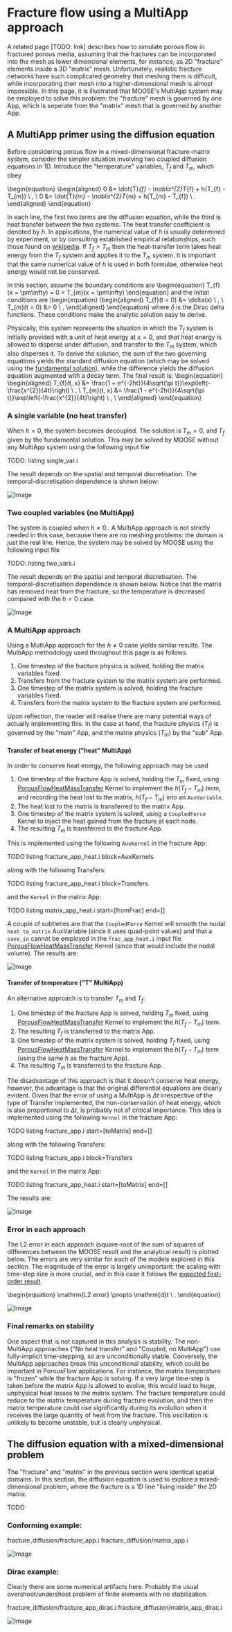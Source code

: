 # Fracture flow using a MultiApp approach

A related page [TODO: link] describes how to simulate porous flow in fractured porous media, assuming that the fractures can be incorporated into the mesh as lower dimensional elements, for instance, as 2D "fracture" elements inside a 3D "matrix" mesh.  Unfortunately, realistic fracture networks have such complicated geometry that meshing them is difficult, while incorporating their mesh into a higher-dimensional mesh is almost impossible.  In this page, it is illustrated that MOOSE's MultiApp system may be employed to solve this problem: the "fracture" mesh is governed by one App, which is seperate from the "matrix" mesh that is governed by another App.

## A MultiApp primer using the diffusion equation

Before considering porous flow in a mixed-dimensional fracture-matrix system, consider the simpler situation involving two coupled diffusion equations in 1D.  Introduce the "temperature" variables, $T_{f}$ and $T_{m}$, which obey

\begin{equation}
\begin{aligned}
0 &= \dot{T}_{f} - \nabla^{2}T_{f} + h(T_{f} - T_{m}) \ , \\
0 &= \dot{T}_{m} - \nabla^{2}T_{m} + h(T_{m} - T_{f}) \ .
\end{aligned}
\end{equation}

In each line, the first two terms are the diffusion equation, while the third is heat transfer between the two systems.  The heat transfer coefficient is denoted by $h$.  In applications, the numerical value of $h$ is usually determined by experiment, or by consulting established empirical relationships, such those found on [wikipedia](https://en.wikipedia.org/wiki/Heat_transfer_coefficient).  If $T_{f} > T_{m}$ then the heat-transfer term takes heat energy from the $T_{f}$ system and applies it to the $T_{m}$ system.  It is important that the same numerical value of $h$ is used in both formulae, otherwise heat energy would not be conserved.

In this section, assume the boundary conditions are
\begin{equation}
T_{f}(x = \pm\infty) = 0 = T_{m}(x = \pm\infty)
\end{equation}
and the initial conditions are
\begin{equation}
\begin{aligned}
T_{f}(t = 0) &= \delta(x) \ , \\
T_{m}(t = 0) &= 0 \ ,
\end{aligned}
\end{equation}
where $\delta$ is the Dirac delta functions.  These conditions make the analytic solution easy to derive.

Physically, this system represents the situation in which the $T_{f}$ system is initially provided with a unit of heat energy at $x=0$, and that heat energy is allowed to disperse under diffusion, and transfer to the $T_{m}$ system, which also disperses it.  To derive the solution, the sum of the two governing equations yields the standard diffusion equation (which may be solved using the [fundamental solution](https://en.wikipedia.org/wiki/Heat_equation)), while the difference yields the diffusion equation augmented with a decay term.  The final result is:
\begin{equation}
\begin{aligned}
T_{f}(t, x) &= \frac{1 + e^{-2ht}}{4\sqrt{\pi t}}\exp\left(-\frac{x^{2}}{4t}\right) \ , \\
T_{m}(t, x) &= \frac{1 - e^{-2ht}}{4\sqrt{\pi t}}\exp\left(-\frac{x^{2}}{4t}\right) \ , \\
\end{aligned}
\end{equation}

### A single variable (no heat transfer)

When $h=0$, the system becomes decoupled.  The solution is $T_{m} = 0$, and $T_{f}$ given by the fundamental solution.  This may be solved by MOOSE without any MultiApp system using the following input file

TODO: listing single_var.i

The result depends on the spatial and temporal discretisation.  The temporal-discretisation dependence is shown below:

![Image](diffusion_multiapp/single_var.png)

### Two coupled variables (no MultiApp)

The system is coupled when $h\neq 0$..  A MultiApp approach is not strictly needed in this case, because there are no meshing problems: the domain is just the real line.  Hence, the system may be solved by MOOSE using the following input file

TODO: listing two_vars.i

The result depends on the spatial and temporal discretisation.  The temporal-discretisation dependence is shown below.  Notice that the matrix has removed heat from the fracture, so the temperature is decreased compared with the $h=0$ case.

![Image](diffusion_multiapp/two_vars.png)

### A MultiApp approach

Using a MultiApp approach for the $h\neq 0$ case yields similar results.  The MultiApp methodology used throughout this page is as follows.

1. One timestep of the fracture physics is solved, holding the matrix variables fixed.
2. Transfers from the fracture system to the matrix system are performed.
3. One timestep of the matrix system is solved, holding the fracture variables fixed.
4. Transfers from the matrix system to the fracture system are performed.

Upon reflection, the reader will realise there are many potential ways of actually implementing this.  In the case at hand, the fracture physics ($T_{f}$) is governed by the "main" App, and the matrix physics ($T_{m}$) by the "sub" App.

#### Transfer of heat energy ("heat" MultiApp)

In order to conserve heat energy, the following approach may be used

1. One timestep of the fracture App is solved, holding the $T_{m}$ fixed, using [PorousFlowHeatMassTransfer](PorousFlowHeatMassTransfer.md) Kernel to implement the $h(T_{f} - T_{m})$ term, and recording the heat lost to the matrix, $h(T_{f} - T_{m})$ into an `AuxVariable`.
2. The heat lost to the matrix is transferred to the matrix App.
3. One timestep of the matrix system is solved, using a `CoupledForce` Kernel to inject the heat gained from the fracture at each node.
4. The resulting $T_{m}$ is transferred to the fracture App.

This is implemented using the following `AuxKernel` in the fracture App:

TODO listing fracture_app_heat.i block=AuxKernels

along with the following Transfers:

TODO listing fracture_app_heat.i block=Transfers

and the `Kernel` in the matrix App:

TODO listing matrix_app_heat.i start=[fromFrac] end=[]

A couple of subtleties are that the `CoupledForce` Kernel will smooth the nodal `heat_to_matrix` AuxVariable (since it uses quad-point values) and that a `save_in` cannot be employed in the `frac_app_heat.i` input file [PorousFlowHeatMassTransfer](PorousFlowHeatMassTransfer.md) Kernel (since that would include the nodal volume).  The results are:

![Image](diffusion_multiapp/fracture_app_heat.png)

#### Transfer of temperature ("T" MultiApp)

An alternative approach is to transfer $T_{m}$ and $T_{f}$:

1. One timestep of the fracture App is solved, holding $T_{m}$ fixed, using [PorousFlowHeatMassTransfer](PorousFlowHeatMassTransfer.md) Kernel to implement the $h(T_{f} - T_{m})$ term.
2. The resulting $T_{f}$ is transferred to the matrix App.
3. One timestep of the matrix system is solved, holding $T_{f}$ fixed, using [PorousFlowHeatMassTransfer](PorousFlowHeatMassTransfer.md) Kernel to implement the $h(T_{f} - T_{m})$ term (using the same $h$ as the fracture App).
4. The resulting $T_{m}$ is transferred to the fracture App.

The disadvantage of this approach is that it doesn't conserve heat energy, however, the advantage is that the original differential equations are clearly evident.  Given that the error of using a MultiApp is $\Delta t$ irrespective of the type of Transfer implemented, the non-conservation of heat energy, which is also proportional to $\Delta t$, is probably not of critical importance.  This idea is implemented using the following `Kernel` in the fracture App:

TODO listing fracture_app.i start=[toMatrix] end=[]

along with the following Transfers:

TODO listing fracture_app.i block=Transfers

and the `Kernel` in the matrix App:

TODO listing fracture_app_heat.i start=[toMatrix] end=[]

The results are:

![Image](diffusion_multiapp/fracture_app.png)

### Error in each approach

The L2 error in each approach (square-root of the sum of squares of differences between the MOOSE result and the analytical result) is plotted below.  The errors are very similar for each of the models explored in this section.  The magnitude of the error is largely unimportant: the scaling with time-step size is more crucial, and in this case it follows the [expected first-order result](https://web.mit.edu/10.001/Web/Course_Notes/Differential_Equations_Notes/node3.html).

\begin{equation}
\mathrm{L2 error} \propto \mathrm{d}t \ .
\end{equation}

![Image](diffusion_multiapp/l2_error.png)

### Final remarks on stability

One aspect that is not captured in this analysis is stability.  The non-MultiApp approaches ("No heat transfer" and "Coupled, no MultiApp") use fully-implicit time-stepping, so are unconditionally stable.  Conversely, the MultiApp approaches break this unconditional stability, which could be important in PorousFlow applications.  For instance, the matrix temperature is "frozen" while the fracture App is solving.  If a very large time-step is taken before the matrix App is allowed to evolve, this would lead to huge, unphysical heat losses to the matrix system.  The fracture temperature could reduce to the matrix temperature during fracture evolution, and then the matrix temperature could rise significantly during its evolution when it receives the large quantity of heat from the fracture.  This oscillation is unlikely to become unstable, but is clearly unphysical.


## The diffusion equation with a mixed-dimensional problem

The "fracture" and "matrix" in the previous section were identical spatial domains.  In this section, the diffusion equation is used to explore a mixed-dimensional problem, where the fracture is a 1D line "living inside" the 2D matrix.

TODO

### Conforming example:

fracture_diffusion/fracture_app.i
fracture_diffusion/matrix_app.i

![Image](fracture_diffusion/fracture_app_out_matrix_app0.png)


### Dirac example:

Clearly there are some numerical artifacts here.  Probably the usual overshoot/undershoot problem of finite elements with no stabilization.

fracture_diffusion/fracture_app_dirac.i
fracture_diffusion/matrix_app_dirac.i

![Image](fracture_diffusion/fracture_app_dirac_out_matrix_app0.png)
